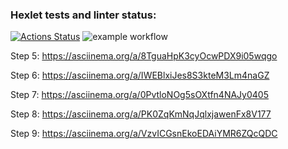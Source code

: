 ### Hexlet tests and linter status:
[![Actions Status](https://github.com/xGEFx/php-project-lvl1/workflows/hexlet-check/badge.svg)](https://github.com/xGEFx/php-project-lvl1/actions)
![example workflow](https://github.com/xGEFx/php-project-lvl1/actions/workflows/main.yml/badge.svg)

Step 5: https://asciinema.org/a/8TguaHpK3cyOcwPDX9i05wqgo

Step 6: https://asciinema.org/a/IWEBlxiJes8S3kteM3Lm4naGZ

Step 7: https://asciinema.org/a/0PvtloNOg5sOXtfn4NAJy0405

Step 8: https://asciinema.org/a/PK0ZqKmNqJqlxjawenFx8V177

Step 9: https://asciinema.org/a/VzvICGsnEkoEDAiYMR6ZQcQDC